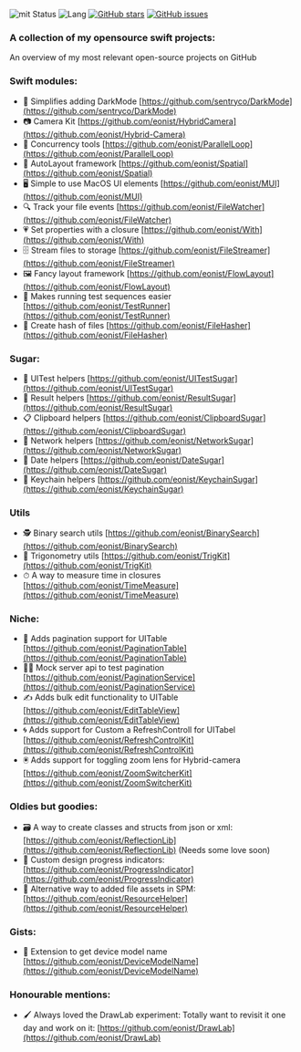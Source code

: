 ![mit Status](https://img.shields.io/badge/License-MIT-brightgreen.svg) 
![Lang](https://img.shields.io/badge/Language-Swift%204.2-orange.svg)
[![GitHub stars](https://img.shields.io/github/stars/eonist/swift-utils.svg?style=flat-square)](https://github.com/eonist/swift-utils/stargazers)
[![GitHub issues](https://img.shields.io/github/issues/eonist/swift-utils.svg?style=flat-square)](https://github.com/eonist/swift-utils/issues)

### A collection of my opensource swift projects:
An overview of my most relevant open-source projects on GitHub <!--more-->

### Swift modules:
- 🔦 Simplifies adding DarkMode [https://github.com/sentryco/DarkMode](https://github.com/sentryco/DarkMode)
- 📷 Camera Kit [https://github.com/eonist/HybridCamera](https://github.com/eonist/Hybrid-Camera)
- 💞 Concurrency tools [https://github.com/eonist/ParallelLoop](https://github.com/eonist/ParallelLoop)
- 📏 AutoLayout framework [https://github.com/eonist/Spatial](https://github.com/eonist/Spatial)
- 🖥 Simple to use MacOS UI elements [https://github.com/eonist/MUI](https://github.com/eonist/MUI)
- 🔍 Track your file events [https://github.com/eonist/FileWatcher](https://github.com/eonist/FileWatcher)
- 💗 Set properties with a closure [https://github.com/eonist/With](https://github.com/eonist/With)
- 🗄 Stream files to storage [https://github.com/eonist/FileStreamer](https://github.com/eonist/FileStreamer)
- 🖼 Fancy layout framework [https://github.com/eonist/FlowLayout](https://github.com/eonist/FlowLayout)
- 🏃 Makes running test sequences easier [https://github.com/eonist/TestRunner](https://github.com/eonist/TestRunner)
- 🧬 Create hash of files [https://github.com/eonist/FileHasher](https://github.com/eonist/FileHasher)

### Sugar:
- 🧪 UITest helpers [https://github.com/eonist/UITestSugar](https://github.com/eonist/UITestSugar)
- 🔸 Result helpers [https://github.com/eonist/ResultSugar](https://github.com/eonist/ResultSugar)
- 📋 Clipboard helpers [https://github.com/eonist/ClipboardSugar](https://github.com/eonist/ClipboardSugar)
- 🔌 Network helpers [https://github.com/eonist/NetworkSugar](https://github.com/eonist/NetworkSugar)
- 📆 Date helpers [https://github.com/eonist/DateSugar](https://github.com/eonist/DateSugar)
- 🔑 Keychain helpers [https://github.com/eonist/KeychainSugar](https://github.com/eonist/KeychainSugar)

### Utils
- 🕵️ Binary search utils [https://github.com/eonist/BinarySearch](https://github.com/eonist/BinarySearch)
- 📐 Trigonometry utils [https://github.com/eonist/TrigKit](https://github.com/eonist/TrigKit)
- ⏱ A way to measure time in closures [https://github.com/eonist/TimeMeasure](https://github.com/eonist/TimeMeasure)

### Niche:
- 📜 Adds pagination support for UITable [https://github.com/eonist/PaginationTable](https://github.com/eonist/PaginationTable)
- 👨‍🔬 Mock server api to test pagination [https://github.com/eonist/PaginationService](https://github.com/eonist/PaginationService)
- ✍️ Adds bulk edit functionality to UITable [https://github.com/eonist/EditTableView](https://github.com/eonist/EditTableView)
- 🌀 Adds support for Custom a RefreshControll for UITabel [https://github.com/eonist/RefreshControlKit](https://github.com/eonist/RefreshControlKit)
- 🖲 Adds support for toggling zoom lens for Hybrid-camera [https://github.com/eonist/ZoomSwitcherKit](https://github.com/eonist/ZoomSwitcherKit)

### Oldies but goodies:
- 🗃 A way to create classes and structs from json or xml: [https://github.com/eonist/ReflectionLib](https://github.com/eonist/ReflectionLib)  (Needs some love soon)
- 🎨 Custom design progress indicators: [https://github.com/eonist/ProgressIndicator](https://github.com/eonist/ProgressIndicator)
- 🎒 Alternative way to added file assets in SPM: [https://github.com/eonist/ResourceHelper](https://github.com/eonist/ResourceHelper)

### Gists:
- 📱 Extension to get device model name [https://github.com/eonist/DeviceModelName](https://github.com/eonist/DeviceModelName)

### Honourable mentions:
- 🖌 Always loved the DrawLab experiment: Totally want to revisit it one day and work on it:
[https://github.com/eonist/DrawLab](https://github.com/eonist/DrawLab)
